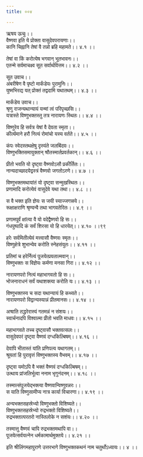 ```yaml
---
title: ००४

---
```

ऋषय ऊचुः।।  
वैष्णवा इति ये प्रोक्ता वासुदेवपरायणाः।।  
कानि चिह्नानि तेषां वै तन्नो ब्रहि महामते।। ४.१ ।।  
  
तेषां वा किं करोत्येष भगवान् भूतभावनः।।  
एतन्मे सर्वमाचक्ष्व सूत सर्वार्थवित्तम।। ४.२ ।।  
  
सूत उवाच।।  
अंबरीषेण वै पृष्टो मार्कंडेयः पुरामुनिः।।  
युष्मभिरद्य यत् प्रोक्तं तद्वदामि यथातथम्।। ४.३ ।।  
  
मार्कंडेय उवाच।।  
श्रृणु राजन्यथान्यायं यन्मां त्वं परिपृच्छसि।।  
यत्रास्ते विष्णुभक्तस्तु तत्र नारायणः स्थितः।। ४.४ ।।  
  
विष्णुरेव हि सर्वत्र येषां वै देवता स्मृता।।  
कीर्त्यमाने हरौ नित्यं रोमांचो यस्य वर्तते।। ४.५ ।।  
  
कंपः स्वेदस्तथक्षेषु दृस्यंते जलबिंदवः।।  
विष्णुभक्तिसमायुक्तान् श्रौतस्मार्तप्रवर्तकान्।। ४.६ ।।  
  
प्रीतो भवति यो दृष्ट्वा वैष्णवोऽसौ प्रकीर्तितः।।  
नान्यदाच्छादयेद्वस्त्रं वैष्णवो जगतोऽरणे।। ४.७ ।।  
  
विष्णुभक्तमथायांतं यो दृष्ट्वा सन्मुखस्थितः।।  
प्रणामादि करोत्येवं वासुदेवे यथा तथा।। ४.८ ।।  
  
स वै भक्त इति ज्ञेयः स जयी स्याज्जगत्त्रये।।  
रूक्षाक्षराणि श्रृण्वन्वै तथा भागवतेरितः।। ४.९ ।।  
  
प्रणामपूर्वं क्षांत्या वै यो वदेद्वैष्णवो हि सः।।  
गंधपुष्पादि कं सर्वं शिरसा यो हि धारयेत्।। ४.१० ।।९९  
  
हरेः सर्वमितीत्येवं मत्त्वासौ वैष्णवः स्मृतः।।  
विष्णुक्षेत्रे शुभान्येव करोति स्नेहसंयुतः।। ४.११ ।।  
  
प्रतिमां च हरेर्नित्यं पूजयेत्प्रयतात्मवान्।।  
विष्णुभक्तः स विज्ञेयः कर्मणा मनसा गिरा।। ४.१२ ।।  
  
नारायणपरो नित्यं महाभागवतो हि सः।।  
भोजनाराधनं सर्वं यथाशक्त्या करोति यः।। ४.१३ ।।  
  
विष्णुभक्तस्य च सदा यथान्यायं हि कथ्यते।।  
नारायणपरो विद्वान्यस्यान्नं प्रीतमानसः।। ४.१४ ।।  
  
अश्राति तद्धरेरास्यं गतमन्नं न संशयः।।  
स्वार्चनादपि विश्वात्मा प्रीतो भवति माधवः।। ४.१५ ।।  
  
महाभागवते तच्च दृष्ट्वासौ भक्तवत्सलः।।  
वासुदेवपरं दृष्ट्वा वैष्णवं दग्धकिल्बिषम्।। ४.१६ ।।  
  
देवापि भीतास्तं यांति प्रणिपत्य यथागतम्।।  
श्रूयतां हि पुरावृत्तं विष्णुभक्तस्य वैभवम्।। ४.१७ ।।  
  
दृष्ट्वा यमोऽपि वै भक्तं वैष्णवं दग्धकिल्बिषम्।।  
उत्थाय प्रांजलिर्भूत्वा ननाम भृगुनंदनम्।। ४.१८ ।।  
  
तस्मात्संपूजयेद्भक्त्या वैष्णवान्विष्णुवन्नरः।।  
स याति विष्णुसामीप्य नात्र कार्या विचारणा।। ४.१९ ।।  
  
अन्यभक्तसहस्रेभ्यो विष्णुभक्तो विशिष्यते।।  
विष्णुभक्तसहस्रेभ्यो रुद्रभक्तो विशिष्यते।।  
रुद्रभक्तात्परतरो नास्तिलोके न सशंयः।। ४.२० ।।  
  
तस्मात्तु वैष्णवं चापि रुद्रभक्तमथापि वा।।  
पूजयेत्सर्वयत्नेन धर्मकामार्थमुक्तये।। ४.२१ ।।  
  
इति श्रीलिंगमहापुराणे उत्तरभागे विष्णुभक्तकथनं नाम चतुर्थोऽध्यायः।। ४ ।।